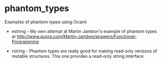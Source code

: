 phantom_types
=============

Examples of phantom types using Ocaml

- estring - My own attempt at Martin Jambon's example of phantom types at http://www.quora.com/Martin-Jambon/answers/Functional-Programming

- rstring - Phantom types are really good for making read-only versions of mutable structures.  This one provides a read-only string interface